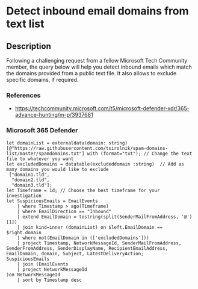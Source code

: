 # Detect inbound email domains from text list

## Description

Following a challenging request from a fellow Microsoft Tech Community member, the query below will help you detect inbound emails which match the domains provided from a public text file. It also allows to exclude specific domains, if required.

### References
- https://techcommunity.microsoft.com/t5/microsoft-defender-xdr/365-advance-hunting/m-p/3937681

### Microsoft 365 Defender
```
let domainList = externaldata(domain: string) [@"https://raw.githubusercontent.com/tsirolnik/spam-domains-list/master/spamdomains.txt"] with (format="txt"); // Change the text file to whatever you want
let excludedDomains = datatable(excludeddomain :string)  // Add as many domains you would like to exclude
 ["domain1.tld",
  "domain2.tld",
  "domain3.tld"];   
let Timeframe = 1d; // Choose the best timeframe for your investigation
let SuspiciousEmails = EmailEvents
    | where Timestamp > ago(Timeframe)
    | where EmailDirection == "Inbound"
    | extend EmailDomain = tostring(split(SenderMailFromAddress, '@')[1])
    | join kind=inner (domainList) on $left.EmailDomain == $right.domain
    | where not(EmailDomain in (['excludedDomains']))
    | project Timestamp, NetworkMessageId, SenderMailFromAddress, SenderFromAddress, SenderDisplayName, RecipientEmailAddress, EmailDomain, domain, Subject, LatestDeliveryAction;
SuspiciousEmails
    | join (EmailEvents
    | project NetworkMessageId
)on NetworkMessageId
    | sort by Timestamp desc
```
